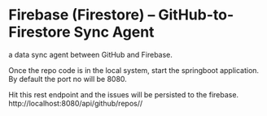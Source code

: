 # Firebase (Firestore) – GitHub-to-Firestore Sync Agent

 a data sync agent between GitHub and Firebase.

Once the repo code is in the local system, start the springboot application.
By default the port no will be 8080.

Hit this rest endpoint and the issues will be persisted to the firebase.
http://localhost:8080/api/github/repos/<owner>/<repo>

